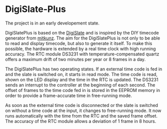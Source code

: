 # DigiSlate-Plus

The project is in an early developement state.

DigiSlatePlus is based on the [DigiSlate](https://www.youtube.com/watch?v=TnaWQZtmPek) and is inspired by the DIY timecode generator from [mitkunz](https://github.com/mitkunz/diy_timecode_generator). The aim for the DigiSlatePlus is not only to be able to read and display timecode, but also to generate it itself. To make this possible, the hardware is extended by a real time clock with high running accuracy. The RTC module DS3231 with temperature-compensated quartz offers a maximum drift of two minutes per year or 8 frames in a day.

The DigiSlatePlus has two operating states. If an external time code is fed in and the slate is switched on, it starts in read mode. The time code is read, shown on the LED display and the time in the RTC is updated. The DS3231 sends an interrupt to the controller at the beginning of each second. The offset of frames to the time code fed in is stored in the EEPROM memory in order to provide a frame-accurate time in free-running mode.

As soon as the external time code is disconnected or the slate is switched on without a time code at the input, it changes to free-running mode. It now runs automatically with the time from the RTC and the saved frame offset. The accuracy of the RTC module allows a deviation of 1 frame in 8 hours.

